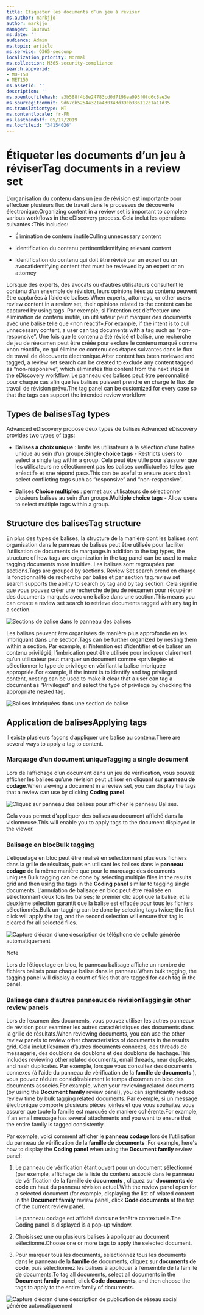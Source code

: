 ```yaml
---
title: Étiqueter les documents d’un jeu à réviser
ms.author: markjjo
author: markjjo
manager: laurawi
ms.date: ''
audience: Admin
ms.topic: article
ms.service: O365-seccomp
localization_priority: Normal
ms.collection: M365-security-compliance
search.appverid:
- MOE150
- MET150
ms.assetid: ''
description: ''
ms.openlocfilehash: a3b588f4b8e24783cd0d7198ea995f0fd6c8ae3e
ms.sourcegitcommit: 9d67cb52544321a430343d39eb336112c1a11d35
ms.translationtype: MT
ms.contentlocale: fr-FR
ms.lasthandoff: 05/17/2019
ms.locfileid: "34154026"
---
```

# <a name="tag-documents-in-a-review-set"></a><span data-ttu-id="957e4-102">Étiqueter les documents d’un jeu à réviser</span><span class="sxs-lookup"><span data-stu-id="957e4-102">Tag documents in a review set</span></span>

<span data-ttu-id="957e4-103">L’organisation du contenu dans un jeu de révision est importante pour effectuer plusieurs flux de travail dans le processus de découverte électronique.</span><span class="sxs-lookup"><span data-stu-id="957e4-103">Organizing content in a review set is important to complete various workflows in the eDiscovery process.</span></span> <span data-ttu-id="957e4-104">Cela inclut les opérations suivantes :</span><span class="sxs-lookup"><span data-stu-id="957e4-104">This includes:</span></span>

-  <span data-ttu-id="957e4-105">Élimination de contenu inutile</span><span class="sxs-lookup"><span data-stu-id="957e4-105">Culling unnecessary content</span></span>

- <span data-ttu-id="957e4-106">Identification du contenu pertinent</span><span class="sxs-lookup"><span data-stu-id="957e4-106">Identifying relevant content</span></span>
 
-  <span data-ttu-id="957e4-107">Identification du contenu qui doit être révisé par un expert ou un avocat</span><span class="sxs-lookup"><span data-stu-id="957e4-107">Identifying content that must be reviewed by an expert or an attorney</span></span>

<span data-ttu-id="957e4-108">Lorsque des experts, des avocats ou d’autres utilisateurs consultent le contenu d’un ensemble de révision, leurs opinions liées au contenu peuvent être capturées à l’aide de balises.</span><span class="sxs-lookup"><span data-stu-id="957e4-108">When experts, attorneys, or other users review content in a review set, their opinions related to the content can be captured by using tags.</span></span> <span data-ttu-id="957e4-109">Par exemple, si l’intention est d’effectuer une élimination de contenu inutile, un utilisateur peut marquer des documents avec une balise telle que «non réactif».</span><span class="sxs-lookup"><span data-stu-id="957e4-109">For example, if the intent is to cull unnecessary content, a user can tag documents with a tag such as “non-responsive”.</span></span> <span data-ttu-id="957e4-110">Une fois que le contenu a été révisé et balisé, une recherche de jeu de réexamen peut être créée pour exclure le contenu marqué comme «non réactif», ce qui élimine ce contenu des étapes suivantes dans le flux de travail de découverte électronique.</span><span class="sxs-lookup"><span data-stu-id="957e4-110">After content has been reviewed and tagged, a review set search can be created to exclude any content tagged as “non-responsive”, which eliminates this content from the next steps in the eDiscovery workflow.</span></span> <span data-ttu-id="957e4-111">Le panneau des balises peut être personnalisé pour chaque cas afin que les balises puissent prendre en charge le flux de travail de révision prévu.</span><span class="sxs-lookup"><span data-stu-id="957e4-111">The tag panel can be customized for every case so that the tags can support the intended review workflow.</span></span>

## <a name="tag-types"></a><span data-ttu-id="957e4-112">Types de balises</span><span class="sxs-lookup"><span data-stu-id="957e4-112">Tag types</span></span>

<span data-ttu-id="957e4-113">Advanced eDiscovery propose deux types de balises:</span><span class="sxs-lookup"><span data-stu-id="957e4-113">Advanced eDiscovery provides two types of tags:</span></span>

- <span data-ttu-id="957e4-114">**Balises à choix unique** : limite les utilisateurs à la sélection d’une balise unique au sein d’un groupe.</span><span class="sxs-lookup"><span data-stu-id="957e4-114">**Single choice tags** - Restricts users to select a single tag within a group.</span></span> <span data-ttu-id="957e4-115">Cela peut être utile pour s’assurer que les utilisateurs ne sélectionnent pas les balises conflictuelles telles que «réactif» et «ne répond pas».</span><span class="sxs-lookup"><span data-stu-id="957e4-115">This can be useful to ensure users don’t select conflicting tags such as “responsive” and “non-responsive”.</span></span> 

- <span data-ttu-id="957e4-116">**Balises Choice multiples** : permet aux utilisateurs de sélectionner plusieurs balises au sein d’un groupe.</span><span class="sxs-lookup"><span data-stu-id="957e4-116">**Multiple choice tags** - Allow users to select multiple tags within a group.</span></span>

## <a name="tag-structure"></a><span data-ttu-id="957e4-117">Structure des balises</span><span class="sxs-lookup"><span data-stu-id="957e4-117">Tag structure</span></span>

<span data-ttu-id="957e4-118">En plus des types de balises, la structure de la manière dont les balises sont organisation dans le panneau de balises peut être utilisée pour faciliter l’utilisation de documents de marquage.</span><span class="sxs-lookup"><span data-stu-id="957e4-118">In addition to the tag types, the structure of how tags are organization in the tag panel can be used to make tagging documents more intuitive.</span></span> <span data-ttu-id="957e4-119">Les balises sont regroupées par sections.</span><span class="sxs-lookup"><span data-stu-id="957e4-119">Tags are grouped by sections.</span></span> <span data-ttu-id="957e4-120">Review Set search prend en charge la fonctionnalité de recherche par balise et par section tag.</span><span class="sxs-lookup"><span data-stu-id="957e4-120">review set search supports the ability to search by tag and by tag section.</span></span> <span data-ttu-id="957e4-121">Cela signifie que vous pouvez créer une recherche de jeu de réexamen pour récupérer des documents marqués avec une balise dans une section.</span><span class="sxs-lookup"><span data-stu-id="957e4-121">This means you can create a review set search to retrieve documents tagged with any tag in a section.</span></span>

![Sections de balise dans le panneau des balises](../media/Tagtypes.png)

<span data-ttu-id="957e4-123">Les balises peuvent être organisées de manière plus approfondie en les imbriquant dans une section.</span><span class="sxs-lookup"><span data-stu-id="957e4-123">Tags can be further organized by nesting them within a section.</span></span> <span data-ttu-id="957e4-124">Par exemple, si l’intention est d’identifier et de baliser un contenu privilégié, l’imbrication peut être utilisée pour indiquer clairement qu’un utilisateur peut marquer un document comme «privilégié» et sélectionner le type de privilège en vérifiant la balise imbriquée appropriée.</span><span class="sxs-lookup"><span data-stu-id="957e4-124">For example, if the intent is to identify and tag privileged content, nesting can be used to make it clear that a user can tag a document as “Privileged” and select the type of privilege by checking the appropriate nested tag.</span></span>

![Balises imbriquées dans une section de balise](../media/Nestingtags.png)

## <a name="applying-tags"></a><span data-ttu-id="957e4-126">Application de balises</span><span class="sxs-lookup"><span data-stu-id="957e4-126">Applying tags</span></span>

<span data-ttu-id="957e4-127">Il existe plusieurs façons d’appliquer une balise au contenu.</span><span class="sxs-lookup"><span data-stu-id="957e4-127">There are several ways to apply a tag to content.</span></span>

### <a name="tagging-a-single-document"></a><span data-ttu-id="957e4-128">Marquage d’un document unique</span><span class="sxs-lookup"><span data-stu-id="957e4-128">Tagging a single document</span></span>

<span data-ttu-id="957e4-129">Lors de l’affichage d’un document dans un jeu de vérification, vous pouvez afficher les balises qu’une révision peut utiliser en cliquant sur **panneau de codage**.</span><span class="sxs-lookup"><span data-stu-id="957e4-129">When viewing a document in a review set, you can display the tags that a review can use by clicking **Coding panel**.</span></span>

![Cliquez sur panneau des balises pour afficher le panneau Balises.](../media/Singledoctag.png)

<span data-ttu-id="957e4-131">Cela vous permet d’appliquer des balises au document affiché dans la visionneuse.</span><span class="sxs-lookup"><span data-stu-id="957e4-131">This will enable you to apply tags to the document displayed in the viewer.</span></span>

### <a name="bulk-tagging"></a><span data-ttu-id="957e4-132">Balisage en bloc</span><span class="sxs-lookup"><span data-stu-id="957e4-132">Bulk tagging</span></span>

<span data-ttu-id="957e4-133">L’étiquetage en bloc peut être réalisé en sélectionnant plusieurs fichiers dans la grille de résultats, puis en utilisant les balises dans le **panneau codage** de la même manière que pour le marquage des documents uniques.</span><span class="sxs-lookup"><span data-stu-id="957e4-133">Bulk tagging can be done by selecting multiple files in the results grid and then using the tags in the **Coding panel** similar to tagging single documents.</span></span> <span data-ttu-id="957e4-134">L’annulation de balisage en bloc peut être réalisée en sélectionnant deux fois les balises; le premier clic applique la balise, et la deuxième sélection garantit que la balise est effacée pour tous les fichiers sélectionnés.</span><span class="sxs-lookup"><span data-stu-id="957e4-134">Bulk un-tagging can be done by selecting tags twice; the first click will apply the tag, and the second selection will ensure that tag is cleared for all selected files.</span></span>

![Capture d’écran d’une description de téléphone de cellule générée automatiquement](../media/Bulktag.png)

> [!NOTE]
> <span data-ttu-id="957e4-136">Lors de l’étiquetage en bloc, le panneau balisage affiche un nombre de fichiers balisés pour chaque balise dans le panneau.</span><span class="sxs-lookup"><span data-stu-id="957e4-136">When bulk tagging, the tagging panel will display a count of files that are tagged for each tag in the panel.</span></span>

### <a name="tagging-in-other-review-panels"></a><span data-ttu-id="957e4-137">Balisage dans d’autres panneaux de révision</span><span class="sxs-lookup"><span data-stu-id="957e4-137">Tagging in other review panels</span></span>

<span data-ttu-id="957e4-138">Lors de l’examen des documents, vous pouvez utiliser les autres panneaux de révision pour examiner les autres caractéristiques des documents dans la grille de résultats.</span><span class="sxs-lookup"><span data-stu-id="957e4-138">When reviewing documents, you can use the other review panels to review other characteristics of documents in the results grid.</span></span> <span data-ttu-id="957e4-139">Cela inclut l’examen d’autres documents connexes, des threads de messagerie, des doublons de doublons et des doublons de hachage.</span><span class="sxs-lookup"><span data-stu-id="957e4-139">This includes reviewing other related documents, email threads, near duplicates, and hash duplicates.</span></span> <span data-ttu-id="957e4-140">Par exemple, lorsque vous consultez des documents connexes (à l’aide du panneau de vérification de la **famille de documents** ), vous pouvez réduire considérablement le temps d’examen en bloc des documents associés.</span><span class="sxs-lookup"><span data-stu-id="957e4-140">For example, when your reviewing related documents (by using the **Document family** review panel), you can significantly reduce review time by bulk tagging related documents.</span></span> <span data-ttu-id="957e4-141">Par exemple, si un message électronique comporte plusieurs pièces jointes et que vous souhaitez vous assurer que toute la famille est marquée de manière cohérente.</span><span class="sxs-lookup"><span data-stu-id="957e4-141">For example, if an email message has several attachments and you want to ensure that the entire family is tagged consistently.</span></span>

<span data-ttu-id="957e4-142">Par exemple, voici comment afficher le **panneau codage** lors de l’utilisation du panneau de vérification de la **famille de documents** :</span><span class="sxs-lookup"><span data-stu-id="957e4-142">For example, here's how to display the **Coding panel** when using the **Document family** review panel:</span></span>

1. <span data-ttu-id="957e4-143">Le panneau de vérification étant ouvert pour un document sélectionné (par exemple, affichage de la liste du contenu associé dans le panneau de vérification de la **famille de documents** , cliquez sur **documents de code** en haut du panneau révision actuel.</span><span class="sxs-lookup"><span data-stu-id="957e4-143">With the review panel open for a selected document (for example, displaying the list of related content in the **Document family** review panel, click **Code documents** at the top of the current review panel.</span></span>

   <span data-ttu-id="957e4-144">Le panneau codage est affiché dans une fenêtre contextuelle.</span><span class="sxs-lookup"><span data-stu-id="957e4-144">The Coding panel is displayed is a pop-up window.</span></span>

2. <span data-ttu-id="957e4-145">Choisissez une ou plusieurs balises à appliquer au document sélectionné.</span><span class="sxs-lookup"><span data-stu-id="957e4-145">Choose one or more tags to apply the selected document.</span></span> 

3. <span data-ttu-id="957e4-146">Pour marquer tous les documents, sélectionnez tous les documents dans le panneau de la **famille** de documents, cliquez sur **documents de code**, puis sélectionnez les balises à appliquer à l’ensemble de la famille de documents.</span><span class="sxs-lookup"><span data-stu-id="957e4-146">To tag all documents, select all documents in the **Document family** panel, click **Code documents**, and then choose the tags to apply to the entire family of documents.</span></span>

![Capture d’écran d’une description de publication de réseau social générée automatiquement](../media/Relatedtag.png)

